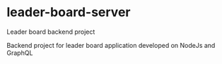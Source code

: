 # leader-board-server
Leader board backend project

Backend project for leader board application developed on NodeJs and GraphQL
